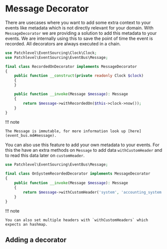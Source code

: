 # Message Decorator

There are usecases where you want to add some extra context to your events like metadata which is not directly relevant
for your domain. With `MessageDecorator` we are providing a solution to add this metadata to your events. We are
internally using this to save the point of time the event is recorded. All decorators are always executed in a chain.

```php
use Patchlevel\EventSourcing\Clock\Clock;
use Patchlevel\EventSourcing\EventBus\Message;

final class RecordedOnDecorator implements MessageDecorator
{
    public function __construct(private readonly Clock $clock)
    {
    }

    public function __invoke(Message $message): Message
    {
        return $message->withRecordedOn($this->clock->now());
    }
} 
```
!!! note

    The Message is immutable, for more information look up [here](event_bus.md#message).

You can also use this feature to add your own metadata to your events. For this the have an extra methods on `Message`
to add data `withCustomHeader` and to read this data later on `customHeader`.

```php
use Patchlevel\EventSourcing\EventBus\Message;

final class OnSystemRecordedDecorator implements MessageDecorator
{
    public function __invoke(Message $message): Message
    {
        return $message->withCustomHeader('system', 'accounting_system');
    }
} 
```
!!! note

    You can also set multiple headers with `withCustomHeaders` which expects an hashmap.

## Adding a decorator

